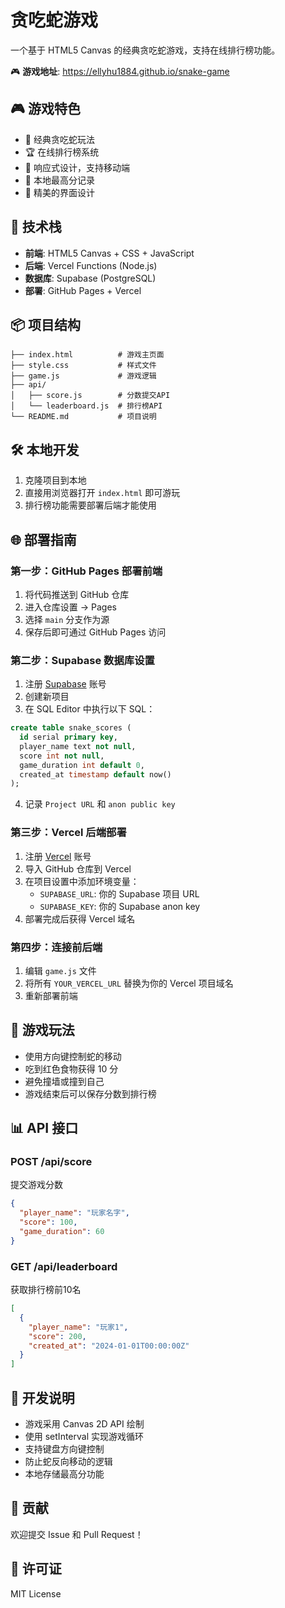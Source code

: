 # 贪吃蛇游戏

一个基于 HTML5 Canvas 的经典贪吃蛇游戏，支持在线排行榜功能。

🎮 **游戏地址**: https://ellyhu1884.github.io/snake-game

## 🎮 游戏特色

- 🐍 经典贪吃蛇玩法
- 🏆 在线排行榜系统
- 📱 响应式设计，支持移动端
- 💾 本地最高分记录
- 🎨 精美的界面设计

## 🚀 技术栈

- **前端**: HTML5 Canvas + CSS + JavaScript
- **后端**: Vercel Functions (Node.js)
- **数据库**: Supabase (PostgreSQL)
- **部署**: GitHub Pages + Vercel

## 📦 项目结构

```
├── index.html          # 游戏主页面
├── style.css           # 样式文件
├── game.js             # 游戏逻辑
├── api/
│   ├── score.js        # 分数提交API
│   └── leaderboard.js  # 排行榜API
└── README.md           # 项目说明
```

## 🛠️ 本地开发

1. 克隆项目到本地
2. 直接用浏览器打开 `index.html` 即可游玩
3. 排行榜功能需要部署后端才能使用

## 🌐 部署指南

### 第一步：GitHub Pages 部署前端

1. 将代码推送到 GitHub 仓库
2. 进入仓库设置 → Pages
3. 选择 `main` 分支作为源
4. 保存后即可通过 GitHub Pages 访问

### 第二步：Supabase 数据库设置

1. 注册 [Supabase](https://supabase.com/) 账号
2. 创建新项目
3. 在 SQL Editor 中执行以下 SQL：

```sql
create table snake_scores (
  id serial primary key,
  player_name text not null,
  score int not null,
  game_duration int default 0,
  created_at timestamp default now()
);
```

4. 记录 `Project URL` 和 `anon public key`

### 第三步：Vercel 后端部署

1. 注册 [Vercel](https://vercel.com/) 账号
2. 导入 GitHub 仓库到 Vercel
3. 在项目设置中添加环境变量：
   - `SUPABASE_URL`: 你的 Supabase 项目 URL
   - `SUPABASE_KEY`: 你的 Supabase anon key
4. 部署完成后获得 Vercel 域名

### 第四步：连接前后端

1. 编辑 `game.js` 文件
2. 将所有 `YOUR_VERCEL_URL` 替换为你的 Vercel 项目域名
3. 重新部署前端

## 🎯 游戏玩法

- 使用方向键控制蛇的移动
- 吃到红色食物获得 10 分
- 避免撞墙或撞到自己
- 游戏结束后可以保存分数到排行榜

## 📊 API 接口

### POST /api/score
提交游戏分数

```json
{
  "player_name": "玩家名字",
  "score": 100,
  "game_duration": 60
}
```

### GET /api/leaderboard
获取排行榜前10名

```json
[
  {
    "player_name": "玩家1",
    "score": 200,
    "created_at": "2024-01-01T00:00:00Z"
  }
]
```

## 📝 开发说明

- 游戏采用 Canvas 2D API 绘制
- 使用 setInterval 实现游戏循环
- 支持键盘方向键控制
- 防止蛇反向移动的逻辑
- 本地存储最高分功能

## 🤝 贡献

欢迎提交 Issue 和 Pull Request！

## 📄 许可证

MIT License

